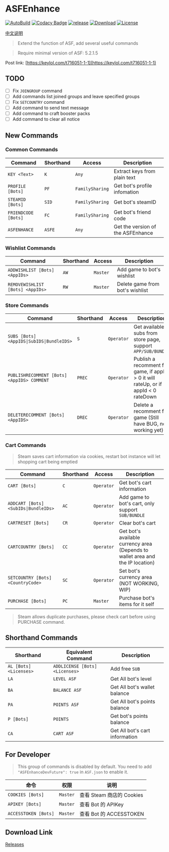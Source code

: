 # ASFEnhance

[![AutoBuild][workflow_b]][workflow] [![Codacy Badge][codacy_b]][codacy] [![release][release_b]][release] [![Download][download_b]][release] [![License][license_b]][license]

[中文说明](README.zh-CN.md)

> Extend the function of ASF, add several useful commands

> Require minimal version of ASF: 5.2.1.5

Post link: [https://keylol.com/t716051-1-1](https://keylol.com/t716051-1-1)

## TODO

- [ ] Fix `JOINGROUP` command
- [ ] Add commands list joined groups and leave specified groups
- [ ] Fix `SETCOUNTRY` command
- [ ] Add command to send text message
- [ ] Add command to craft booster packs
- [ ] Add command to clear all notice

## New Commands

### Common Commands

| Command             | Shorthand | Access          | Description                       |
| ------------------- | --------- | --------------- | --------------------------------- |
| `KEY <Text>`        | `K`       | `Any`           | Extract keys from plain text      |
| `PROFILE [Bots]`    | `PF`      | `FamilySharing` | Get bot's profile infomation      |
| `STEAMID [Bots]`    | `SID`     | `FamilySharing` | Get bot's steamID                 |
| `FRIENDCODE [Bots]` | `FC`      | `FamilySharing` | Get bot's friend code             |
| `ASFENHANCE`        | `ASFE`    | `Any`           | Get the version of the ASFEnhance |

### Wishlist Commands

| Command                          | Shorthand | Access   | Description                     |
| -------------------------------- | --------- | -------- | ------------------------------- |
| `ADDWISHLIST [Bots] <AppIDs>`    | `AW`      | `Master` | Add game to bot's wishlist      |
| `REMOVEWISHLIST [Bots] <AppIDs>` | `RW`      | `Master` | Delete game from bot's wishlist |

### Store Commands

| Command                                    | Shorthand | Access     | Description                                                                         |
| ------------------------------------------ | --------- | ---------- | ----------------------------------------------------------------------------------- |
| `SUBS [Bots] <AppIDS\|SubIDS\|BundleIDS>`  | `S`       | `Operator` | Get available subs from store page, support `APP/SUB/BUNDLE`                        |
| `PUBLISHRECOMMENT [Bots] <AppIDS> COMMENT` | `PREC`    | `Operator` | Publish a recomment for game, if appID > 0 it will rateUp, or if appId < 0 rateDown |
| `DELETERECOMMENT [Bots] <AppIDS>`          | `DREC`    | `Operator` | Delete a recomment for game (Still have BUG, not working yet)                       |

### Cart Commands

> Steam saves cart information via cookies, restart bot instance will let shopping cart being emptied

| Command                              | Shorthand | Access     | Description                                                                    |
| ------------------------------------ | --------- | ---------- | ------------------------------------------------------------------------------ |
| `CART [Bots]`                        | `C`       | `Operator` | Get bot's cart information                                                     |
| `ADDCART [Bots] <SubIDs\|BundleIDs>` | `AC`      | `Operator` | Add game to bot's cart, only support `SUB/BUNDLE`                              |
| `CARTRESET [Bots]`                   | `CR`      | `Operator` | Clear bot's cart                                                               |
| `CARTCOUNTRY [Bots]`                 | `CC`      | `Operator` | Get bot's available currency area (Depends to wallet area and the IP location) |
| `SETCOUNTRY [Bots] <CountryCode>`    | `SC`      | `Operator` | Set bot's currency area (NOT WORKING, WIP)                                     |
| `PURCHASE [Bots]`                    | `PC`      | `Master`   | Purchase bot's items for it self                                               |

> Steam allows duplicate purchases, please check cart before using PURCHASE command.

## Shorthand Commands

| Shorthand              | Equivalent Command             | Description                    |
| ---------------------- | ------------------------------ | ------------------------------ |
| `AL [Bots] <Licenses>` | `ADDLICENSE [Bots] <Licenses>` | Add free `SUB`                 |
| `LA`                   | `LEVEL ASF`                    | Get All bot's level            |
| `BA`                   | `BALANCE ASF`                  | Get All bot's wallet balance   |
| `PA`                   | `POINTS ASF`                   | Get All bot's points balance   |
| `P [Bots]`             | `POINTS`                       | Get bot's points balance       |
| `CA`                   | `CART ASF`                     | Get All bot's cart information |

## For Developer

> This group of commands is disabled by default.
> You need to add `"ASFEnhanceDevFuture": true` in `ASF.json` to enable it.

| 命令                 | 权限     | 说明                      |
| -------------------- | -------- | ------------------------- |
| `COOKIES [Bots]`     | `Master` | 查看 Steam 商店的 Cookies |
| `APIKEY [Bots]`      | `Master` | 查看 Bot 的 APIKey        |
| `ACCESSTOKEN [Bots]` | `Master` | 查看 Bot 的 ACCESSTOKEN   |

## Download Link

[Releases](https://github.com/chr233/ASFEnhance/releases)

[workflow_b]: https://github.com/chr233/ASFEnhance/actions/workflows/dotnet.yml/badge.svg
[workflow]: https://github.com/chr233/ASFEnhance/actions/workflows/dotnet.yml
[codacy_b]: https://app.codacy.com/project/badge/Grade/3d174e792fd4412bb6b34a77d67e5dea
[codacy]: https://www.codacy.com/gh/chr233/ASFEnhance/dashboard
[download_b]: https://img.shields.io/github/downloads/chr233/ASFEnhance/total
[release]: https://github.com/chr233/ASFEnhance/releases
[release_b]: https://img.shields.io/github/v/release/chr233/ASFEnhance
[license]: https://github.com/chr233/ASFEnhance/blob/master/license
[license_b]: https://img.shields.io/github/license/chr233/ASFEnhance
